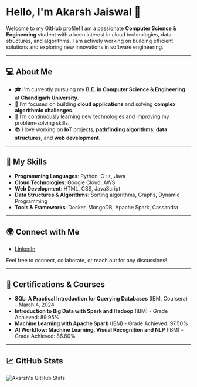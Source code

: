 # Hello, I'm Akarsh Jaiswal 👋

Welcome to my GitHub profile! I am a passionate **Computer Science & Engineering** student with a keen interest in cloud technologies, data structures, and algorithms. I am actively working on building efficient solutions and exploring new innovations in software engineering.

---

## 💻 About Me

- 🎓 I'm currently pursuing my **B.E. in Computer Science & Engineering** at **Chandigarh University**.
- 🔭 I’m focused on building **cloud applications** and solving **complex algorithmic challenges**.
- 🌱 I’m continuously learning new technologies and improving my problem-solving skills.
- 📚 I love working on **IoT** projects, **pathfinding algorithms**, **data structures**, and **web development**.

---

## 🚀 My Skills

- **Programming Languages**: Python, C++, Java
- **Cloud Technologies**: Google Cloud, AWS
- **Web Development**: HTML, CSS, JavaScript
- **Data Structures & Algorithms**: Sorting algorithms, Graphs, Dynamic Programming
- **Tools & Frameworks**: Docker, MongoDB, Apache Spark, Cassandra

---

## 🌍 Connect with Me

- [LinkedIn](https://www.linkedin.com/in/akarshjaiswal)

Feel free to connect, collaborate, or reach out for any discussions!

---

## 📜 Certifications & Courses

- **SQL: A Practical Introduction for Querying Databases** (IBM, Coursera) - March 4, 2024
- **Introduction to Big Data with Spark and Hadoop** (IBM) - Grade Achieved: 89.95%
- **Machine Learning with Apache Spark** (IBM) - Grade Achieved: 97.50%
- **AI Workflow: Machine Learning, Visual Recognition and NLP** (IBM) - Grade Achieved: 86.60%

---

## 📈 GitHub Stats

![Akarsh's GitHub Stats](https://github-readme-stats.vercel.app/api?username=akarshjai&show_icons=true&theme=radical)
